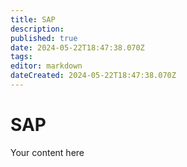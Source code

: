 ```yaml
---
title: SAP
description: 
published: true
date: 2024-05-22T18:47:38.070Z
tags: 
editor: markdown
dateCreated: 2024-05-22T18:47:38.070Z
---
```


# SAP
Your content here